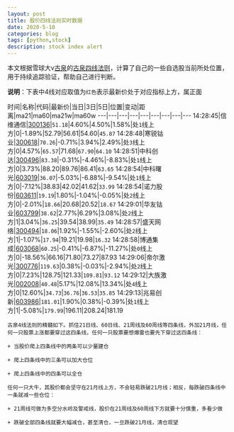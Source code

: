 ```yaml
---
layout: post
title: 股价四线法则实时数据
date: 2020-5-10
categories: blog
tags: [python,stock]
description: stock index alert
---
```



本文根据雪球大v[古泉](https://xueqiu.com/u/7148646888)的[古泉四线法则](https://xueqiu.com/7148646888/130498192)，计算了自己的一些自选股当前所处位置，用于持续追踪验证，帮助自己进行判断。

**说明**：下表中4线对应取值为`红色`表示最新价处于对应指标上方，属正面

时间|名称|代码|最新价|当日|3日|5日|位置|变动|距离|ma21|ma60|ma21w|ma60w
---|---|---|---|---|---|---|---|---
14:28:45|信维通信|[300136](https://xueqiu.com/S/SZ300136)|`51.18`|4.60%|4.50%|1.58%|处`1`线上方|0|-1.89%|52.79|56.61|54.60|`45.87`
14:28:48|寒锐钴业|[300618](https://xueqiu.com/S/SZ300618)|`70.26`|-0.71%|3.94%|2.49%|处`3`线上方|0|4.57%|`65.57`|71.68|`67.90`|`64.10`
14:28:51|中科创达|[300496](https://xueqiu.com/S/SZ300496)|`83.38`|-0.31%|-4.46%|-8.83%|处`1`线上方|0|3.73%|88.20|89.76|86.41|`63.65`
14:28:54|中科曙光|[603019](https://xueqiu.com/S/SH603019)|`36.07`|-5.03%|-6.88%|-9.54%|处`1`线上方|0|-7.12%|38.83|42.02|41.62|`33.99`
14:28:54|诺力股份|[603611](https://xueqiu.com/S/SH603611)|`19.19`|1.80%|-1.04%|-0.05%|处`2`线上方|0|-2.01%|`18.66`|20.68|20.52|`18.67`
14:29:01|华友钴业|[603799](https://xueqiu.com/S/SH603799)|`38.62`|2.77%|6.29%|3.08%|处`2`线上方|1|3.04%|`36.25`|39.54|38.99|`35.49`
14:28:57|盛天网络|[300494](https://xueqiu.com/S/SZ300494)|`18.06`|1.92%|-1.55%|-2.60%|处`2`线上方|1|-1.07%|`17.94`|19.21|19.98|`16.32`
14:28:58|博通集成|[603068](https://xueqiu.com/S/SH603068)|`60.25`|-0.41%|-6.87%|-11.27%|处`0`线上方|0|-18.56%|66.16|71.80|73.27|87.93
14:29:06|帝尔激光|[300776](https://xueqiu.com/S/SZ300776)|`119.63`|0.38%|-0.03%|-2.94%|处`2`线上方|0|7.23%|128.75|121.33|`109.81`|`93.12`
14:29:12|大族激光|[002008](https://xueqiu.com/S/SZ002008)|`40.48`|5.17%|12.08%|13.34%|处`4`线上方|0|12.60%|`34.73`|`36.76`|`36.53`|`35.85`
14:29:13|兆易创新|[603986](https://xueqiu.com/S/SH603986)|`181.01`|1.90%|0.38%|-0.39%|处`1`线上方|1|-5.08%|`179.99`|196.11|208.24|181.19

```
古泉4线法则的精髓如下。抓住21日线、60日线、21周线及60周线等四条线，外加21月线，任何一只股票上涨都要穿过这四条线，任何一只股票要想爆雷也要先下穿过这四条线：

+ 当股价爬上四条线中的两条可以少量建仓

+ 爬上四条线中的三条可以加大仓位

+ 爬上四条线中的四条可以全仓

任何一只大牛，其股价都会坚守在21月线上方，不会轻易跌破21月线；相反，每跌破四条线中一条就减一些仓位：

+ 21周线可做为多空分水岭及警戒线，股价在21周线及60周线下方就要十分慎重，多看少做

+ 跌破全部四条线就要大幅减仓，甚至清仓，一旦跌破21月线，清仓观望
```